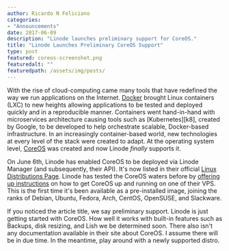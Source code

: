 ```yaml
---
author: Ricardo N Feliciano
categories:
- "Announcements"
date: 2017-06-09
description: "Linode launches preliminary support for CoreOS."
title: "Linode Launches Preliminary CoreOS Support"
type: post
featured: coreos-screenshot.png
featuredalt: ""
featuredpath: /assets/img/posts/
---
```


With the rise of cloud-computing came many tools that have redefined the way we run applications on the Internet. [Docker][docker] brought Linux containers (LXC) to new heights allowing applications to be tested and deployed quickly and in a reproducible manner. Containers went hand-in-hand with microservices architecture causing tools such as [Kubernetes][k8], created by Google, to be developed to help orchestrate scalable, Docker-based infrastructure. In an increasingly container-based world, new technologies at every level of the stack were created to adapt. At the operating system level, [CoreOS][coreos] was created and now Linode *finally* supports it.

<!--more-->

On June 6th, Linode has enabled CoreOS to be deployed via Linode Manager (and subsequently, their API). It's now listed in their official [Linux Distributions Page][distro-page]. Linode has tested the CoreOS waters before by [offering up instructions][coreos-doc] on how to get CoreOS up and running on one of their VPS. This is the first time it's been available as a pre-installed image, joining the ranks of Debian, Ubuntu, Fedora, Arch, CentOS, OpenSUSE, and Slackware.

If you noticed the article title, we say preliminary support. Linode is just getting started with CoreOS. How well it works with built-in features such as Backups, disk resizing, and Lish we be determined soon. There also isn't any documentation available in their site about CoreOS. I assume there will be in due time. In the meantime, play around with a newly supported distro.



[docker]: https://www.docker.com/
[k8s]: https://kubernetes.io/
[coreos]: https://coreos.com/
[distro-page]: https://www.linode.com/distributions
[coreos-doc]: https://www.linode.com/docs/tools-reference/custom-kernels-distros/install-coreos-on-your-linode
